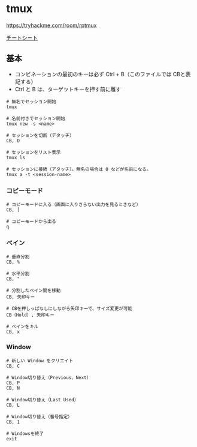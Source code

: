 # tmux

https://tryhackme.com/room/rptmux

[チートシート](https://imgur.com/bL9Dn3U)

## 基本

- コンビネーションの最初のキーは必ず Ctrl + B（このファイルでは CBと表記する）
- Ctrl と B は、ターゲットキーを押す前に離す

```shell
# 無名でセッション開始
tmux

# 名前付きでセッション開始
tmux new -s <name>

# セッションを切断（デタッチ）
CB, D

# セッションをリスト表示
tmux ls

# セッションに接続（アタッチ）。無名の場合は 0 などが名前になる。
tmux a -t <session-name>
```

### コピーモード

```shell
# コピーモードに入る（画面に入りきらない出力を見るときなど）
CB, [

# コピーモードから出る
q
```

### ペイン

```shell
# 垂直分割
CB, %

# 水平分割
CB, "

# 分割したペイン間を移動
CB, 矢印キー

# CBを押しっぱなしにしながら矢印キーで、サイズ変更が可能
CB（Hold）, 矢印キー

# ペインをキル
CB, x
```

### Window

```shell
# 新しい Window をクリエイト
CB, C

# Window切り替え（Previous、Next）
CB, P
CB, N

# Window切り替え（Last Used）
CB, L

# Window切り替え（番号指定）
CB, 1

# Windowsを終了
exit
```
